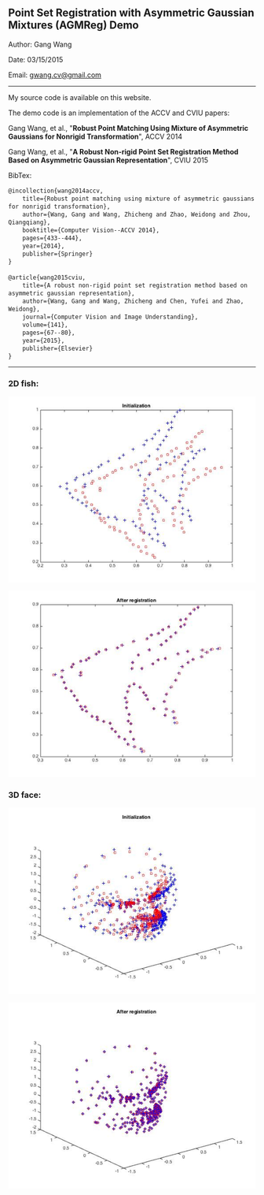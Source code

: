
  ## Point Set Registration with Asymmetric Gaussian Mixtures (AGMReg) Demo 
 

 
 Author:      Gang Wang
 
 Date:         03/15/2015
 
 Email:    gwang.cv@gmail.com

------

 My source code is available on this website.
 
 The demo code is an implementation of the ACCV and CVIU papers:
 
Gang Wang, et al., "**Robust Point Matching Using Mixture of Asymmetric Gaussians for Nonrigid Transformation**", ACCV 2014
 
Gang Wang, et al., "**A Robust Non-rigid Point Set Registration Method Based on Asymmetric Gaussian Representation**", CVIU 2015
 
 BibTex:
 
 	@incollection{wang2014accv,
   		title={Robust point matching using mixture of asymmetric gaussians for nonrigid transformation},
		author={Wang, Gang and Wang, Zhicheng and Zhao, Weidong and Zhou, Qiangqiang},
   		booktitle={Computer Vision--ACCV 2014},
   		pages={433--444},
   		year={2014},
   		publisher={Springer}
 	}
 
 	@article{wang2015cviu,
   		title={A robust non-rigid point set registration method based on asymmetric gaussian representation},
   		author={Wang, Gang and Wang, Zhicheng and Chen, Yufei and Zhao, Weidong},
   		journal={Computer Vision and Image Understanding},
   		volume={141},
   		pages={67--80},
   		year={2015},
   		publisher={Elsevier}
 	}
 	
 ----
 
### 2D fish:
 
![image](https://github.com/gwang-cv/AGMReg/blob/master/def_i.jpg?raw=true)

 
![image](https://github.com/gwang-cv/AGMReg/blob/master/def_o.jpg?raw=true)


### 3D face:

 
![image](https://github.com/gwang-cv/AGMReg/blob/master/3d_i.jpg?raw=true)


![image](https://github.com/gwang-cv/AGMReg/blob/master/3d_o.jpg?raw=true)
